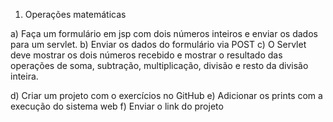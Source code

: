 1) Operações matemáticas

a) Faça um formulário em jsp  com dois números inteiros e enviar os dados para um servlet. 
b) Enviar os dados do formulário via POST
c) O Servlet deve mostrar os dois números recebido e mostrar o resultado das operações de soma, subtração, multiplicação, divisão e resto da divisão inteira.

d) Criar um projeto com o exercícios no GitHub
e) Adicionar  os prints com a execução do sistema web
f) Enviar o link do projeto
